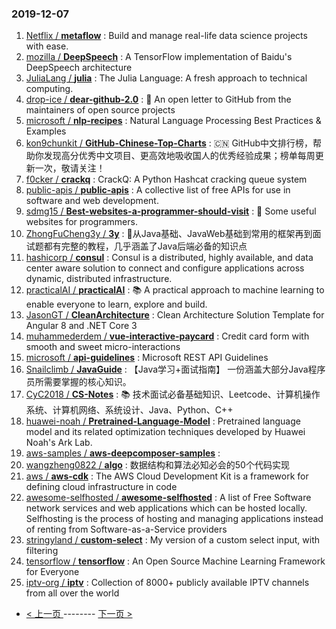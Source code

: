 ### 2019-12-07 
1. [
        Netflix /
**metaflow**](https://github.com/Netflix/metaflow) : Build and manage real-life data science projects with ease.
1. [
        mozilla /
**DeepSpeech**](https://github.com/mozilla/DeepSpeech) : A TensorFlow implementation of Baidu's DeepSpeech architecture
1. [
        JuliaLang /
**julia**](https://github.com/JuliaLang/julia) : The Julia Language: A fresh approach to technical computing.
1. [
        drop-ice /
**dear-github-2.0**](https://github.com/drop-ice/dear-github-2.0) : 📨 An open letter to GitHub from the maintainers of open source projects
1. [
        microsoft /
**nlp-recipes**](https://github.com/microsoft/nlp-recipes) : Natural Language Processing Best Practices & Examples
1. [
        kon9chunkit /
**GitHub-Chinese-Top-Charts**](https://github.com/kon9chunkit/GitHub-Chinese-Top-Charts) : 🇨🇳 GitHub中文排行榜，帮助你发现高分优秀中文项目、更高效地吸收国人的优秀经验成果；榜单每周更新一次，敬请关注！
1. [
        f0cker /
**crackq**](https://github.com/f0cker/crackq) : CrackQ: A Python Hashcat cracking queue system
1. [
        public-apis /
**public-apis**](https://github.com/public-apis/public-apis) : A collective list of free APIs for use in software and web development.
1. [
        sdmg15 /
**Best-websites-a-programmer-should-visit**](https://github.com/sdmg15/Best-websites-a-programmer-should-visit) : 🔗 Some useful websites for programmers.
1. [
        ZhongFuCheng3y /
**3y**](https://github.com/ZhongFuCheng3y/3y) : 📓从Java基础、JavaWeb基础到常用的框架再到面试题都有完整的教程，几乎涵盖了Java后端必备的知识点
1. [
        hashicorp /
**consul**](https://github.com/hashicorp/consul) : Consul is a distributed, highly available, and data center aware solution to connect and configure applications across dynamic, distributed infrastructure.
1. [
        practicalAI /
**practicalAI**](https://github.com/practicalAI/practicalAI) : 📚 A practical approach to machine learning to enable everyone to learn, explore and build.
1. [
        JasonGT /
**CleanArchitecture**](https://github.com/JasonGT/CleanArchitecture) : Clean Architecture Solution Template for Angular 8 and .NET Core 3
1. [
        muhammederdem /
**vue-interactive-paycard**](https://github.com/muhammederdem/vue-interactive-paycard) : Credit card form with smooth and sweet micro-interactions
1. [
        microsoft /
**api-guidelines**](https://github.com/microsoft/api-guidelines) : Microsoft REST API Guidelines
1. [
        Snailclimb /
**JavaGuide**](https://github.com/Snailclimb/JavaGuide) : 【Java学习+面试指南】 一份涵盖大部分Java程序员所需要掌握的核心知识。
1. [
        CyC2018 /
**CS-Notes**](https://github.com/CyC2018/CS-Notes) : 📚 技术面试必备基础知识、Leetcode、计算机操作系统、计算机网络、系统设计、Java、Python、C++
1. [
        huawei-noah /
**Pretrained-Language-Model**](https://github.com/huawei-noah/Pretrained-Language-Model) : Pretrained language model and its related optimization techniques developed by Huawei Noah's Ark Lab.
1. [
        aws-samples /
**aws-deepcomposer-samples**](https://github.com/aws-samples/aws-deepcomposer-samples) : 
1. [
        wangzheng0822 /
**algo**](https://github.com/wangzheng0822/algo) : 数据结构和算法必知必会的50个代码实现
1. [
        aws /
**aws-cdk**](https://github.com/aws/aws-cdk) : The AWS Cloud Development Kit is a framework for defining cloud infrastructure in code
1. [
        awesome-selfhosted /
**awesome-selfhosted**](https://github.com/awesome-selfhosted/awesome-selfhosted) : A list of Free Software network services and web applications which can be hosted locally. Selfhosting is the process of hosting and managing applications instead of renting from Software-as-a-Service providers
1. [
        stringyland /
**custom-select**](https://github.com/stringyland/custom-select) : My version of a custom select input, with filtering
1. [
        tensorflow /
**tensorflow**](https://github.com/tensorflow/tensorflow) : An Open Source Machine Learning Framework for Everyone
1. [
        iptv-org /
**iptv**](https://github.com/iptv-org/iptv) : Collection of 8000+ publicly available IPTV channels from all over the world 

- [ < 上一页 ](https://github.com/able8/github-trending-daily-record/blob/master/2019-12-06.md) -------- [ 下一页 > ](https://github.com/able8/github-trending-daily-record/blob/master/2019-12-08.md)